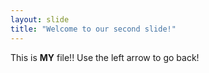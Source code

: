 ```yaml
---
layout: slide
title: "Welcome to our second slide!"
---
```

This is **MY** file!!
Use the left arrow to go back!
